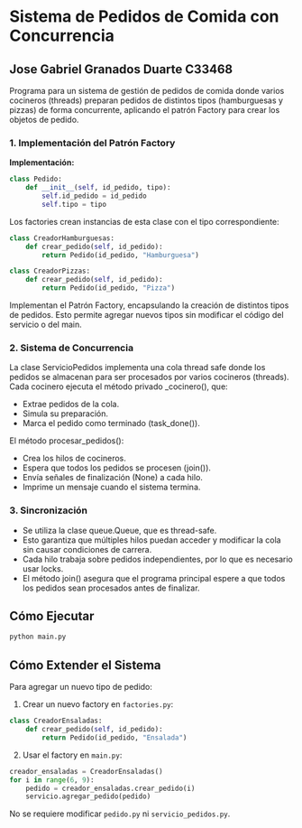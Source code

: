 # Sistema de Pedidos de Comida con Concurrencia
## Jose Gabriel Granados Duarte C33468

Programa para un sistema de gestión de pedidos de comida donde varios cocineros (threads) preparan pedidos de distintos tipos (hamburguesas y pizzas) de forma concurrente, aplicando el patrón Factory para crear los objetos de pedido.

### 1. Implementación del Patrón Factory


**Implementación:**
```python
class Pedido:
    def __init__(self, id_pedido, tipo):
        self.id_pedido = id_pedido
        self.tipo = tipo
```

Los factories crean instancias de esta clase con el tipo correspondiente:
```python
class CreadorHamburguesas:
    def crear_pedido(self, id_pedido):
        return Pedido(id_pedido, "Hamburguesa")

class CreadorPizzas:
    def crear_pedido(self, id_pedido):
        return Pedido(id_pedido, "Pizza")
```
Implementan el Patrón Factory, encapsulando la creación de distintos tipos de pedidos.
Esto permite agregar nuevos tipos sin modificar el código del servicio o del main.

### 2. Sistema de Concurrencia

La clase ServicioPedidos implementa una cola thread safe donde los pedidos se almacenan para ser procesados por varios cocineros (threads).
Cada cocinero ejecuta el método privado _cocinero(), que:

- Extrae pedidos de la cola.
- Simula su preparación.
- Marca el pedido como terminado (task_done()).

El método procesar_pedidos():
- Crea los hilos de cocineros.
- Espera que todos los pedidos se procesen (join()).
- Envía señales de finalización (None) a cada hilo.
- Imprime un mensaje cuando el sistema termina.

### 3. Sincronización 

- Se utiliza la clase queue.Queue, que es thread-safe.
- Esto garantiza que múltiples hilos puedan acceder y modificar la cola sin causar condiciones de carrera.
- Cada hilo trabaja sobre pedidos independientes, por lo que es necesario usar locks.
- El método join() asegura que el programa principal espere a que todos los pedidos sean procesados antes de finalizar.

## Cómo Ejecutar

```bash
python main.py
```
## Cómo Extender el Sistema

Para agregar un nuevo tipo de pedido:

1. Crear un nuevo factory en `factories.py`:
```python
class CreadorEnsaladas:
    def crear_pedido(self, id_pedido):
        return Pedido(id_pedido, "Ensalada")
```

2. Usar el factory en `main.py`:
```python
creador_ensaladas = CreadorEnsaladas()
for i in range(6, 9):
    pedido = creador_ensaladas.crear_pedido(i)
    servicio.agregar_pedido(pedido)
```

No se requiere modificar `pedido.py` ni `servicio_pedidos.py`.

